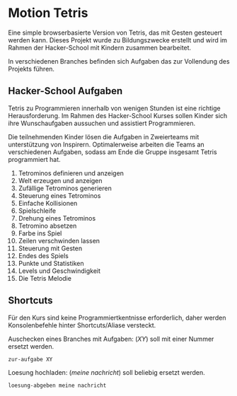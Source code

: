 Motion Tetris
=============

Eine simple browserbasierte Version von Tetris, das mit Gesten gesteuert werden kann. Dieses Projekt wurde zu Bildungszwecke erstellt und wird im Rahmen der Hacker-School mit Kindern zusammen bearbeitet.

In verschiedenen Branches befinden sich Aufgaben das zur Vollendung des Projekts führen. 


Hacker-School Aufgaben
----------------------

Tetris zu Programmieren innerhalb von wenigen Stunden ist eine richtige Herausforderung. Im Rahmen des Hacker-School Kurses sollen Kinder sich ihre Wunschaufgaben aussuchen und assistiert Programmieren.

Die teilnehmenden Kinder lösen die Aufgaben in Zweierteams mit unterstützung von Inspirern. Optimalerweise arbeiten die Teams an verschiedenen Aufgaben, sodass am Ende die Gruppe insgesamt Tetris programmiert hat.

1. Tetrominos definieren und anzeigen
2. Welt erzeugen und anzeigen
3. Zufällige Tetrominos generieren
4. Steuerung eines Tetrominos
5. Einfache Kollisionen
6. Spielschleife
7. Drehung eines Tetrominos
8. Tetromino absetzen
9. Farbe ins Spiel
10. Zeilen verschwinden lassen
11. Steuerung mit Gesten
12. Endes des Spiels
13. Punkte und Statistiken
14. Levels und Geschwindigkeit
15. Die Tetris Melodie 


Shortcuts
---------

Für den Kurs sind keine Programmiertkentnisse erforderlich, daher werden Konsolenbefehle hinter Shortcuts/Aliase versteckt.

Auschecken eines Branches mit Aufgaben: (*XY*) soll mit einer Nummer ersetzt werden.

    zur-aufgabe XY

Loesung hochladen: (*meine nachricht*) soll beliebig ersetzt werden.

    loesung-abgeben meine nachricht

